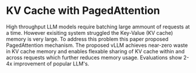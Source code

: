 # KV Cache with PagedAttention
High throughput LLM models require batching large ammount of requests at a time. However exisiting system struggled the Key-Value (KV cache) memory is very large. To address this problem this paper proposed PagedAttention mechanism. The proposed vLLM achieves near-zero waste in KV cache memory and enables flexable sharing of KV cache within and across requests which further reduces memory usage. Evaluations show 2-4x improvement of popular LLM's.





